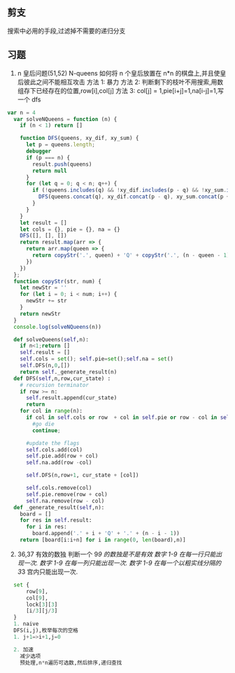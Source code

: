 ## 剪支

搜索中必用的手段,过滤掉不需要的递归分支

## 习题

1. n 皇后问题(51,52) N-queens
   如何将 n 个皇后放置在 n\*n 的棋盘上,并且使皇后彼此之间不能相互攻击
   方法 1: 暴力
   方法 2: 判断剩下的枝叶不用搜索,用数组存下已经存在的位置,row[i],col[j]
   方法 3: col[j] = 1,pie[i+j]=1,na[i-j]=1,写一个 dfs
```js
var n = 4
  var solveNQueens = function (n) {
    if (n < 1) return []

    function DFS(queens, xy_dif, xy_sum) {
      let p = queens.length;
      debugger
      if (p === n) {
        result.push(queens)
        return null
      }
      for (let q = 0; q < n; q++) {
        if (!queens.includes(q) && !xy_dif.includes(p - q) && !xy_sum.includes(p + q)) {
          DFS(queens.concat(q), xy_dif.concat(p - q), xy_sum.concat(p + q))
        }
      }
    }
    let result = []
    let cols = {}, pie = {}, na = {}
    DFS([], [], [])
    return result.map(arr => {
      return arr.map(queen => {
        return copyStr('.', queen) + 'Q' + copyStr('.', (n - queen - 1))
      })
    })
  };
  function copyStr(str, num) {
    let newStr = ''
    for (let i = 0; i < num; i++) {
      newStr += str
    }
    return newStr
  }
  console.log(solveNQueens(n))
```
```python
  def solveQueens(self,n):
    if n<1;return []
    self.result = []
    self.cols = set(); self.pie=set();self.na = set()
    self.DFS(n,0,[])
    return self._generate_result(n)
  def DFS(self,n,row,cur_state) :
    # recursion terminator
    if row >= n:
      self.result.append(cur_state)
      return
    for col in range(n):
      if col in self.cols or row  + col in self.pie or row - col in self.na:
        #go die
        continue;

      #update the flags
      self.cols.add(col)
      self.pie.add(row + col)
      self.na.add(row -col)

      self.DFS(n,row+1, cur_state + [col])

      self.cols.remove(col)
      self.pie.remove(row + col)
      self.na.remove(row - col)
  def _generate_result(self,n):
    board = []
    for res in self.result:
      for i in res:
        board.append('.' + i + 'Q' + '.' + (n - i - 1))
    return [board[i:i+n] for i in range(0, len(board),n)]
```

2. 36,37 有效的数独
   判断一个 9*9 的数独是不是有效
   数字 1-9 在每一行只能出现一次.
   数字 1-9 在每一列只能出现一次.
   数字 1-9 在每一个以粗实线分隔的 3*3 宫内只能出现一次.

```python
  set {
      row[9],
      col[9],
      lock[3][3]
      [i/3][j/3]
  }
  1. naive
  DFS(i,j),枚举每次的空格
  1. j+1=>i+1,j=0

  2. 加速
    减少选项
    预处理,n*n遍历可选数,然后排序,递归查找
```

